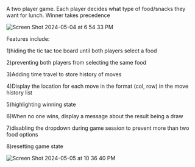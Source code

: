 
A two player game. Each player decides what type of food/snacks they want for lunch. Winner takes precedence

![Screen Shot 2024-05-04 at 6 54 33 PM](https://github.com/Justdoit2/What-s-for-lunch/assets/19619051/014ffa8f-bcde-4046-8f4d-579c0517eac1)

Features include:

1)hiding the tic tac toe board until both players select a food

2)preventing both players from selecting the same food

3)Adding time travel to store history of moves

4)Display the location for each move in the format (col, row) in the move history list

5)highlighting winning state

6)When no one wins, display a message about the result being a draw

7)disabling the dropdown during game session to prevent more than two food options

8)resetting game state

![Screen Shot 2024-05-05 at 10 36 40 PM](https://github.com/Justdoit2/What-s-for-lunch/assets/19619051/382ff5bf-5350-4a09-8b4e-9eff3df9dd9a)
